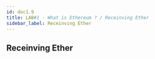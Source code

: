 ```yaml
---
id: doc1.9
title: LAB#1 - What is Ethereum ? / Receinving Ether
sidebar_label: Receinving Ether
---
```


## Receinving Ether

